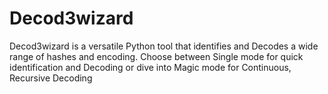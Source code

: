 # Decod3wizard
Decod3wizard is a versatile Python tool that identifies and Decodes a wide range of hashes and encoding. Choose between Single mode for quick identification and Decoding or dive into Magic mode for Continuous, Recursive Decoding
